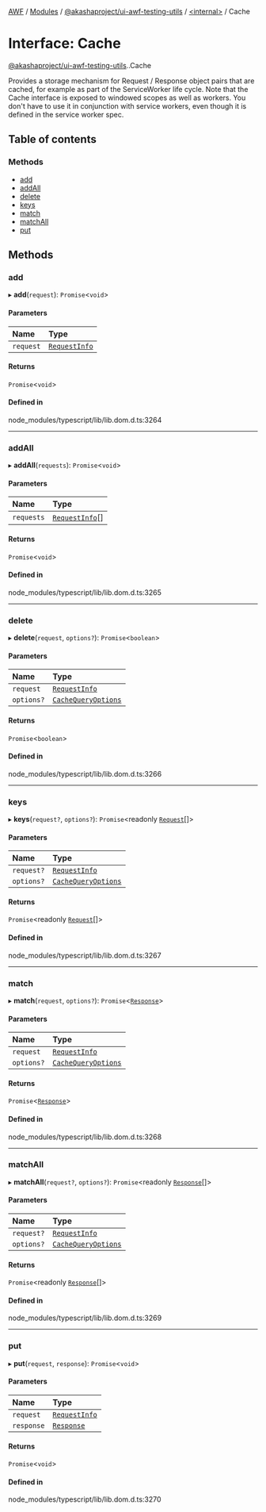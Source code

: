 [AWF](../README.md) / [Modules](../modules.md) / [@akashaproject/ui-awf-testing-utils](../modules/akashaproject_ui_awf_testing_utils.md) / [<internal\>](../modules/akashaproject_ui_awf_testing_utils._internal_.md) / Cache

# Interface: Cache

[@akashaproject/ui-awf-testing-utils](../modules/akashaproject_ui_awf_testing_utils.md).[<internal>](../modules/akashaproject_ui_awf_testing_utils._internal_.md).Cache

Provides a storage mechanism for Request / Response object pairs that are cached, for example as part of the ServiceWorker life cycle. Note that the Cache interface is exposed to windowed scopes as well as workers. You don't have to use it in conjunction with service workers, even though it is defined in the service worker spec.

## Table of contents

### Methods

- [add](akashaproject_ui_awf_testing_utils._internal_.Cache.md#add)
- [addAll](akashaproject_ui_awf_testing_utils._internal_.Cache.md#addall)
- [delete](akashaproject_ui_awf_testing_utils._internal_.Cache.md#delete)
- [keys](akashaproject_ui_awf_testing_utils._internal_.Cache.md#keys)
- [match](akashaproject_ui_awf_testing_utils._internal_.Cache.md#match)
- [matchAll](akashaproject_ui_awf_testing_utils._internal_.Cache.md#matchall)
- [put](akashaproject_ui_awf_testing_utils._internal_.Cache.md#put)

## Methods

### add

▸ **add**(`request`): `Promise`<`void`\>

#### Parameters

| Name | Type |
| :------ | :------ |
| `request` | [`RequestInfo`](../modules/akashaproject_ui_awf_testing_utils._internal_.md#requestinfo) |

#### Returns

`Promise`<`void`\>

#### Defined in

node_modules/typescript/lib/lib.dom.d.ts:3264

___

### addAll

▸ **addAll**(`requests`): `Promise`<`void`\>

#### Parameters

| Name | Type |
| :------ | :------ |
| `requests` | [`RequestInfo`](../modules/akashaproject_ui_awf_testing_utils._internal_.md#requestinfo)[] |

#### Returns

`Promise`<`void`\>

#### Defined in

node_modules/typescript/lib/lib.dom.d.ts:3265

___

### delete

▸ **delete**(`request`, `options?`): `Promise`<`boolean`\>

#### Parameters

| Name | Type |
| :------ | :------ |
| `request` | [`RequestInfo`](../modules/akashaproject_ui_awf_testing_utils._internal_.md#requestinfo) |
| `options?` | [`CacheQueryOptions`](akashaproject_ui_awf_testing_utils._internal_.CacheQueryOptions.md) |

#### Returns

`Promise`<`boolean`\>

#### Defined in

node_modules/typescript/lib/lib.dom.d.ts:3266

___

### keys

▸ **keys**(`request?`, `options?`): `Promise`<readonly [`Request`](../modules/akashaproject_ui_awf_testing_utils._internal_.md#request)[]\>

#### Parameters

| Name | Type |
| :------ | :------ |
| `request?` | [`RequestInfo`](../modules/akashaproject_ui_awf_testing_utils._internal_.md#requestinfo) |
| `options?` | [`CacheQueryOptions`](akashaproject_ui_awf_testing_utils._internal_.CacheQueryOptions.md) |

#### Returns

`Promise`<readonly [`Request`](../modules/akashaproject_ui_awf_testing_utils._internal_.md#request)[]\>

#### Defined in

node_modules/typescript/lib/lib.dom.d.ts:3267

___

### match

▸ **match**(`request`, `options?`): `Promise`<[`Response`](../modules/akashaproject_ui_awf_testing_utils._internal_.md#response)\>

#### Parameters

| Name | Type |
| :------ | :------ |
| `request` | [`RequestInfo`](../modules/akashaproject_ui_awf_testing_utils._internal_.md#requestinfo) |
| `options?` | [`CacheQueryOptions`](akashaproject_ui_awf_testing_utils._internal_.CacheQueryOptions.md) |

#### Returns

`Promise`<[`Response`](../modules/akashaproject_ui_awf_testing_utils._internal_.md#response)\>

#### Defined in

node_modules/typescript/lib/lib.dom.d.ts:3268

___

### matchAll

▸ **matchAll**(`request?`, `options?`): `Promise`<readonly [`Response`](../modules/akashaproject_ui_awf_testing_utils._internal_.md#response)[]\>

#### Parameters

| Name | Type |
| :------ | :------ |
| `request?` | [`RequestInfo`](../modules/akashaproject_ui_awf_testing_utils._internal_.md#requestinfo) |
| `options?` | [`CacheQueryOptions`](akashaproject_ui_awf_testing_utils._internal_.CacheQueryOptions.md) |

#### Returns

`Promise`<readonly [`Response`](../modules/akashaproject_ui_awf_testing_utils._internal_.md#response)[]\>

#### Defined in

node_modules/typescript/lib/lib.dom.d.ts:3269

___

### put

▸ **put**(`request`, `response`): `Promise`<`void`\>

#### Parameters

| Name | Type |
| :------ | :------ |
| `request` | [`RequestInfo`](../modules/akashaproject_ui_awf_testing_utils._internal_.md#requestinfo) |
| `response` | [`Response`](../modules/akashaproject_ui_awf_testing_utils._internal_.md#response) |

#### Returns

`Promise`<`void`\>

#### Defined in

node_modules/typescript/lib/lib.dom.d.ts:3270
